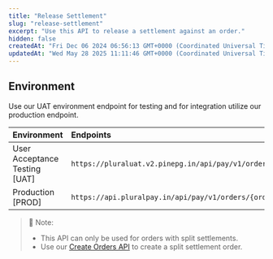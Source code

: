 ```yaml
---
title: "Release Settlement"
slug: "release-settlement"
excerpt: "Use this API to release a settlement against an order."
hidden: false
createdAt: "Fri Dec 06 2024 06:56:13 GMT+0000 (Coordinated Universal Time)"
updatedAt: "Wed May 28 2025 11:11:46 GMT+0000 (Coordinated Universal Time)"
---
```

## Environment

Use our UAT environment endpoint for testing and for integration utilize our production endpoint.

| Environment                   | Endpoints                                                                                        |
| :---------------------------- | :----------------------------------------------------------------------------------------------- |
| User Acceptance Testing [UAT] | `https://pluraluat.v2.pinepg.in/api/pay/v1/orders/{orderId}/settlementId/{settlementId}/release` |
| Production [PROD]             | `https://api.pluralpay.in/api/pay/v1/orders/{orderId}/settlementId/{settlementId}/release`       |

> 📘 Note:
> 
> - This API can only be used for orders with split settlements.
> - Use our <a href="https://developer.pluralonline.com/reference/orders-create" target="_blank">Create Orders API</a> to create a split settlement order.

